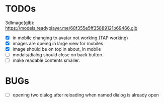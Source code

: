 # TODOs

3dImage(glb): https://models.readyplayer.me/68f355e5ff35889121b69466.glb

- [x] in mobile changing to avatar not working.(TAP working)
- [x] images are opeing in large view for mobiles
- [x] image should be on top in about, in mobile
- [ ] modals/dialog should close on back button.
- [ ] make readable contents smaller. 

# BUGs
- [ ] opening two dialog after reloading when named dialog is already open
